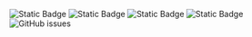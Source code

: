 ![Static Badge](https://img.shields.io/badge/blacklists-60-000000) ![Static Badge](https://img.shields.io/badge/blacklisted-2687720-cc0000) ![Static Badge](https://img.shields.io/badge/whitelisted-2244-00CC00) ![Static Badge](https://img.shields.io/badge/streaming_blacklist-28107-000000) ![GitHub issues](https://img.shields.io/github/issues/fabriziosalmi/blacklists)
